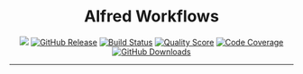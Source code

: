 <h1 align="center">Alfred Workflows</h1>

<p align="center">
    <a href="https://apps.apple.com/us/app/macos-catalina/id1466841314?mt=12"><img src="https://img.shields.io/badge/macOS-10.15.7 Catalina%2B-yellowgreen"></a>
    <a href="https://github.com/godbout/AlfredKat/releases"><img src="https://img.shields.io/github/release/godbout/AlfredKat.svg" alt="GitHub Release"></a>
    <a href="https://github.com/godbout/AlfredKat/actions"><img src="https://img.shields.io/github/actions/workflow/status/godbout/AlfredKat/main.yml?branch=master" alt="Build Status"></a>
    <a href="https://app.codacy.com/gh/godbout/AlfredKat"><img src="https://img.shields.io/codacy/grade/5de193eef6ef499c86f7abebc667e4dd" alt="Quality Score"></a>
    <a href="https://codecov.io/gh/godbout/AlfredKat"><img src="https://img.shields.io/codecov/c/gh/godbout/AlfredKat" alt="Code Coverage"></a>
    <a href="https://github.com/godbout/AlfredKat/releases"><img src="https://img.shields.io/github/downloads/godbout/AlfredKat/total.svg" alt="GitHub Downloads"></a>
</p>

___
